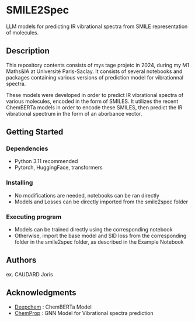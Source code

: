 # SMILE2Spec

LLM models for predicting IR vibrational spectra from SMILE representation of molecules.

## Description

This repository contents consists of mys tage projetc in 2024, during my M1 Maths&IA at Université Paris-Saclay. It consists of several notebooks and packages containing various versions of prediction model for vibrationnal spectra.

These models were developed in order to predict IR vibrational spectra of various molecules, encoded in the form of SMILES. It utilizes the recent ChemBERTa models in order to encode these SMILES, then predict the IR vibrational spectrum in the form of an aborbance vector.

## Getting Started

### Dependencies

* Python 3.11 recommended
* Pytorch, HuggingFace, transformers

### Installing

* No modifications are needed, notebooks can be ran directly
* Models and Losses can be directly imported from the smile2spec folder


### Executing program

* Models can be trained directly using the corresponding notebook
* Otherwise, import the base model and SID loss from the corresponding folder in the smile2spec folder, as described in the Example Notebook


## Authors


ex. CAUDARD Joris


## Acknowledgments

* [Deepchem](https://github.com/deepchem) : ChemBERTa Model
* [ChemProp](https://github.com/gfm-collab/chemprop-IR) : GNN Model for Vibrational spectra prediction